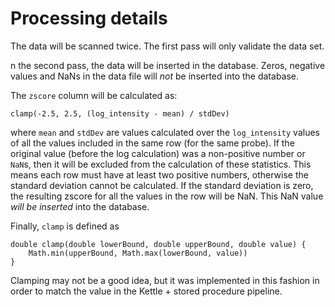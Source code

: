 Processing details
==================

The data will be scanned twice. The first pass will only validate the data set.

n the second pass, the data will be inserted in the database. Zeros, negative
values and NaNs in the data file will *not* be inserted into the database.


The `zscore` column will be calculated as:

    clamp(-2.5, 2.5, (log_intensity - mean) / stdDev)

where `mean` and `stdDev` are values calculated over the `log_intensity` values
of all the values included in the same row (for the same probe). If the original
value (before the log calculation) was a non-positive number or `NaN`s, then it
will be excluded from the calculation of these statistics. This means each row
must have at least two positive numbers, otherwise the standard deviation cannot
be calculated. If the standard deviation is zero, the resulting zscore for all
the values in the row will be NaN. This NaN value *will be inserted* into the
database.

Finally, `clamp` is defined as

    double clamp(double lowerBound, double upperBound, double value) {
        Math.min(upperBound, Math.max(lowerBound, value))
    }

Clamping may not be a good idea, but it was implemented in this fashion in order
to match the value in the Kettle + stored procedure pipeline.